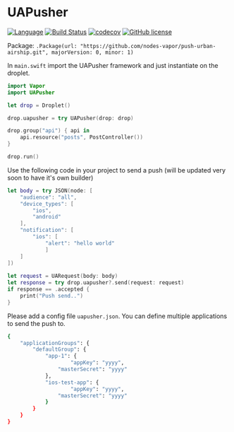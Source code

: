 # UAPusher
[![Language](https://img.shields.io/badge/Swift-3-brightgreen.svg)](http://swift.org)
[![Build Status](https://travis-ci.org/nodes-vapor/push-urban-airship.svg?branch=master)](https://travis-ci.org/nodes-vapor/push-urban-airship)
[![codecov](https://codecov.io/gh/nodes-vapor/push-urban-airship/branch/master/graph/badge.svg)](https://codecov.io/gh/nodes-vapor/push-urban-airship)
[![GitHub license](https://img.shields.io/badge/license-MIT-blue.svg)](https://raw.githubusercontent.com/nodes-vapor/push-urban-airship/master/LICENSE)


Package:
`.Package(url: "https://github.com/nodes-vapor/push-urban-airship.git", majorVersion: 0, minor: 1)
`

In `main.swift` import the UAPusher framework and just instantiate on the droplet.


```swift
import Vapor
import UAPusher

let drop = Droplet()

drop.uapusher = try UAPusher(drop: drop)

drop.group("api") { api in
    api.resource("posts", PostController())
}

drop.run()
```

Use the following code in your project to send a push (will be updated very soon to have it's own builder)

```swift
let body = try JSON(node: [
	"audience": "all",
	"device_types": [
		"ios",
		"android"
	],
	"notification": [
		"ios": [
			"alert": "hello world"
			]
	]
])
        
let request = UARequest(body: body)
let response = try drop.uapusher?.send(request: request)
if response == .accepted {
	print("Push send..")
}
```

Please add a config file `uapusher.json`. You can define multiple applications
to send the push to.

```bash
{
	"applicationGroups": {
		"defaultGroup": {
		    "app-1": {
    		        "appKey": "yyyy",
		        "masterSecret": "yyyy"
		    },
		    "ios-test-app": {
    		        "appKey": "yyyy",
		        "masterSecret": "yyyy"
		    }
		}
	}
}
```
